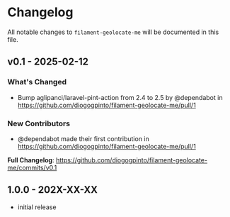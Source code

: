 # Changelog

All notable changes to `filament-geolocate-me` will be documented in this file.

## v0.1 - 2025-02-12

### What's Changed

* Bump aglipanci/laravel-pint-action from 2.4 to 2.5 by @dependabot in https://github.com/diogogpinto/filament-geolocate-me/pull/1

### New Contributors

* @dependabot made their first contribution in https://github.com/diogogpinto/filament-geolocate-me/pull/1

**Full Changelog**: https://github.com/diogogpinto/filament-geolocate-me/commits/v0.1

## 1.0.0 - 202X-XX-XX

- initial release
